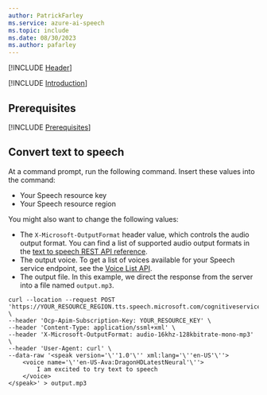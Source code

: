 ```yaml
---
author: PatrickFarley
ms.service: azure-ai-speech
ms.topic: include
ms.date: 08/30/2023
ms.author: pafarley
---
```


[!INCLUDE [Header](../../common/rest.md)]

[!INCLUDE [Introduction](intro.md)]

## Prerequisites

[!INCLUDE [Prerequisites](../../common/azure-prerequisites.md)]

## Convert text to speech

At a command prompt, run the following command. Insert these values into the command:

- Your Speech resource key
- Your Speech resource region

You might also want to change the following values:

- The `X-Microsoft-OutputFormat` header value, which controls the audio output format. You can find a list of supported audio output formats in the [text to speech REST API reference](../../../rest-text-to-speech.md#audio-outputs).
- The output voice. To get a list of voices available for your Speech service endpoint, see the [Voice List API](../../../rest-text-to-speech.md#get-a-list-of-voices).
- The output file. In this example, we direct the response from the server into a file named `output.mp3`.

```curl
curl --location --request POST 'https://YOUR_RESOURCE_REGION.tts.speech.microsoft.com/cognitiveservices/v1' \
--header 'Ocp-Apim-Subscription-Key: YOUR_RESOURCE_KEY' \
--header 'Content-Type: application/ssml+xml' \
--header 'X-Microsoft-OutputFormat: audio-16khz-128kbitrate-mono-mp3' \
--header 'User-Agent: curl' \
--data-raw '<speak version='\''1.0'\'' xml:lang='\''en-US'\''>
    <voice name='\''en-US-Ava:DragonHDLatestNeural'\''>
        I am excited to try text to speech
    </voice>
</speak>' > output.mp3
```
